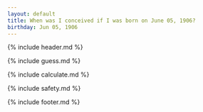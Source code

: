 ```yaml
---
layout: default
title: When was I conceived if I was born on June 05, 1906?
birthday: Jun 05, 1906
---
```


{% include header.md %}

{% include guess.md %}

{% include calculate.md %}

{% include safety.md %}

{% include footer.md %}



